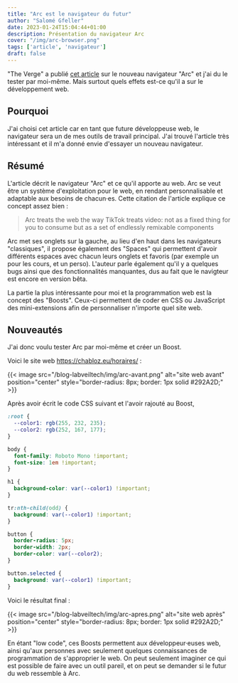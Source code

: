 ```yaml
---
title: "Arc est le navigateur du futur"
author: "Salomé Gfeller"
date: 2023-01-24T15:04:44+01:00
description: Présentation du navigateur Arc
cover: "/img/arc-browser.png"
tags: ['article', 'navigateur']
draft: false
---
```

"The Verge" a publié [cet article](https://www.theverge.com/23462235/arc-web-browser-review) sur le nouveau navigateur "Arc" et j'ai du le tester par moi-même. Mais surtout quels effets est-ce qu'il a sur le développement web.

## Pourquoi

J'ai choisi cet article car en tant que future développeuse web, le navigateur sera un de mes outils de travail principal. J'ai trouvé l'article très intéressant et il m'a donné envie d'essayer un nouveau navigateur.

## Résumé

L'article décrit le navigateur "Arc" et ce qu'il apporte au web. Arc se veut être un système d'exploitation pour le web, en rendant personnalisable et adaptable aux besoins de chacun·es. Cette citation de l'article explique ce concept assez bien :
> Arc treats the web the way TikTok treats video: not as a fixed thing for you to consume but as a set of endlessly remixable components

Arc met ses onglets sur la gauche, au lieu d'en haut dans les navigateurs "classiques", il propose également des "Spaces" qui permettent d'avoir différents espaces avec chacun leurs onglets et favoris (par exemple un pour les cours, et un perso). L'auteur parle également qu'il y a quelques bugs ainsi que des fonctionnalités manquantes, dus au fait que le navigteur est encore en version bêta.

La partie la plus intéressante pour moi et la programmation web est la concept des "Boosts". Ceux-ci permettent de coder en CSS ou JavaScript des mini-extensions afin de personnaliser n'importe quel site web.

## Nouveautés

J'ai donc voulu tester Arc par moi-même et créer un Boost. 

Voici le site web https://chabloz.eu/horaires/ :

{{< image src="/blog-labveiltech/img/arc-avant.png" alt="site web avant" position="center" style="border-radius: 8px; border: 1px solid #292A2D;" >}}

Après avoir écrit le code CSS suivant et l'avoir rajouté au Boost,

```css
:root {
  --color1: rgb(255, 232, 235);
  --color2: rgb(252, 167, 177);
}

body {
  font-family: Roboto Mono !important;
  font-size: 1em !important;
}

h1 {
  background-color: var(--color1) !important;
}

tr:nth-child(odd) {
  background: var(--color1) !important;
}

button {
  border-radius: 5px;
  border-width: 2px;
  border-color: var(--color2);
}

button.selected {
  background: var(--color1) !important;
}
```

Voici le résultat final :

{{< image src="/blog-labveiltech/img/arc-apres.png" alt="site web après" position="center" style="border-radius: 8px; border: 1px solid #292A2D;" >}}

En étant "low code", ces Boosts permettent aux développeur·euses web, ainsi qu'aux personnes avec seulement quelques connaissances de programmation de s'approprier le web. On peut seulement imaginer ce qui est possible de faire avec un outil pareil, et on peut se demander si le futur du web ressemble à Arc.
